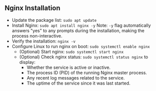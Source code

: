 ## Nginx Installation  
- Update the package list: `sudo apt update`
- Install Nginx: `sudo apt install nginx -y`
  Note: `-y` flag automatically answers "yes" to any prompts during the installation, making the process non-interactive.
- Verify the installation: `nginx -v`
- Configure Linux to run nginx on boot: `sudo systemctl enable nginx`
  - (Optional) Start nginx: `sudo systemctl start nginx`
  - (Optional) Check nginx status: `sudo systemctl status nginx` to display:
      - Whether the service is active or inactive.  
      - The process ID (PID) of the running Nginx master process.  
      - Any recent log messages related to the service.  
      - The uptime of the service since it was last started.  
